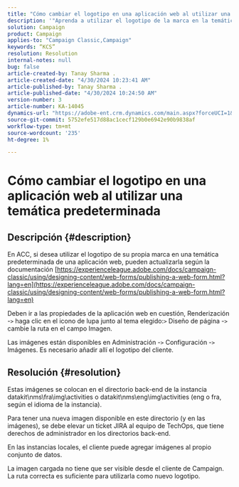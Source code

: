 ```yaml
---
title: "Cómo cambiar el logotipo en una aplicación web al utilizar una temática predeterminada"
description: '"Aprenda a utilizar el logotipo de la marca en la temática predeterminada de una aplicación web".'
solution: Campaign
product: Campaign
applies-to: "Campaign Classic,Campaign"
keywords: “KCS”
resolution: Resolution
internal-notes: null
bug: false
article-created-by: Tanay Sharma .
article-created-date: "4/30/2024 10:23:41 AM"
article-published-by: Tanay Sharma .
article-published-date: "4/30/2024 10:24:50 AM"
version-number: 3
article-number: KA-14045
dynamics-url: "https://adobe-ent.crm.dynamics.com/main.aspx?forceUCI=1&pagetype=entityrecord&etn=knowledgearticle&id=4d0226b1-db06-ef11-9f8a-6045bd026dc7"
source-git-commit: 5752efe517d88ac1cecf129b0e6942e90b9838af
workflow-type: tm+mt
source-wordcount: '235'
ht-degree: 1%

---
```


# Cómo cambiar el logotipo en una aplicación web al utilizar una temática predeterminada

## Descripción {#description}


En ACC, si desea utilizar el logotipo de su propia marca en una temática predeterminada de una aplicación web, pueden actualizarla según la documentación [https://experienceleague.adobe.com/docs/campaign-classic/using/designing-content/web-forms/publishing-a-web-form.html?lang=en](https://experienceleague.adobe.com/docs/campaign-classic/using/designing-content/web-forms/publishing-a-web-form.html?lang=en)

Deben ir a las propiedades de la aplicación web en cuestión, Renderización -`>`  haga clic en el icono de lupa junto al tema elegido:`>`  Diseño de página -`>`  cambie la ruta en el campo Imagen.

Las imágenes están disponibles en Administración -`>`  Configuración -`>`  Imágenes. Es necesario añadir allí el logotipo del cliente.


## Resolución {#resolution}


Estas imágenes se colocan en el directorio back-end de la instancia datakit\nms\fra\img\activities o datakit\nms\eng\img\activities (eng o fra, según el idioma de la instancia).

Para tener una nueva imagen disponible en este directorio (y en las imágenes), se debe elevar un ticket JIRA al equipo de TechOps, que tiene derechos de administrador en los directorios back-end.

En las instancias locales, el cliente puede agregar imágenes al propio conjunto de datos.

La imagen cargada no tiene que ser visible desde el cliente de Campaign. La ruta correcta es suficiente para utilizarla como nuevo logotipo.



